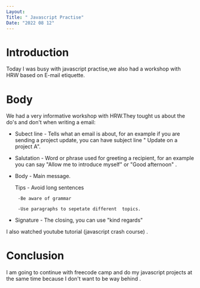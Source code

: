 ```yaml
---
Layout:
Title: " Javascript Practise"
Date: "2022 08 12"
---
```


# Introduction
Today I was busy with javascript practise,we also had a workshop with HRW based on E-mail etiquette.

# Body
We had a very informative workshop with HRW.They tought us about the do's and don't when writing a email:

* Subect line - Tells what an email is about, for an example if you are sending a project update, you can have subject line " Update on a project A".

* Salutation - Word or phrase used for greeting a recipient, for an example you can say "Allow me to introduce myself" or "Good afternoon" .

* Body - Main message.

  Tips - Avoid long sentences

       -Be aware of grammar

       -Use paragraphs to sepetate different  topics.

* Signature - The closing, you can use "kind regards"

I also watched youtube tutorial (javascript crash course) .

# Conclusion
I am going to continue with freecode camp and do my javascript projects at the same time because I don't want to be way behind .